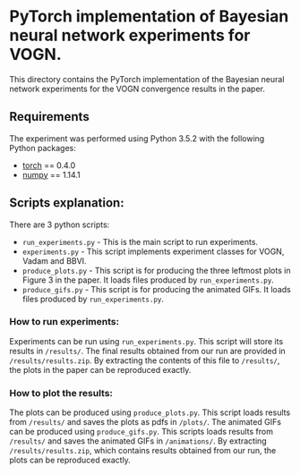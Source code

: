 # PyTorch implementation of Bayesian neural network experiments for VOGN.

This directory contains the PyTorch implementation of the Bayesian neural network experiments for the VOGN convergence results in the paper.

## Requirements
The experiment was performed using Python 3.5.2 with the following Python packages:
* [torch](https://pytorch.org/) == 0.4.0
* [numpy](http://www.numpy.org/) == 1.14.1

## Scripts explanation:
There are 3 python scripts:
* `run_experiments.py` - This is the main script to run experiments.
* `experiments.py` - This script implements experiment classes for VOGN, Vadam and BBVI.
* `produce_plots.py` - This script is for producing the three leftmost plots in Figure 3 in the paper. It loads files produced by `run_experiments.py`.
* `produce_gifs.py` - This script is for producing the animated GIFs. It loads files produced by `run_experiments.py`.

### How to run experiments:
Experiments can be run using `run_experiments.py`.
This script will store its results in `/results/`.
The final results obtained from our run are provided in `/results/results.zip`.
By extracting the contents of this file to `/results/`, the plots in the paper can be reproduced exactly.

### How to plot the results:
The plots can be produced using `produce_plots.py`.
This script loads results from `/results/` and saves the plots as pdfs in `/plots/`. The animated GIFs can be produced using `produce_gifs.py`. This scripts loads results from `/results/` and saves the animated GIFs in `/animations/`.
By extracting `/results/results.zip`, which contains results obtained from our run, the plots can be reproduced exactly.
